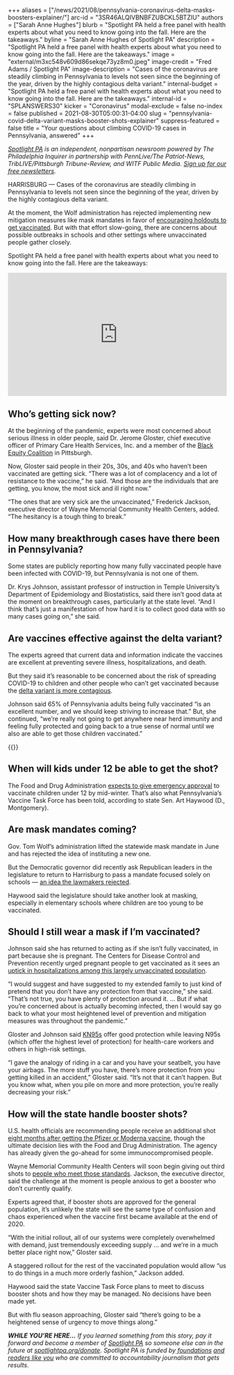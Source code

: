 +++
aliases = ["/news/2021/08/pennsylvania-coronavirus-delta-masks-boosters-explainer/"]
arc-id = "3SR46ALQIVBNBFZUBCKL5BTZIU"
authors = ["Sarah Anne Hughes"]
blurb = "Spotlight PA held a free panel with health experts about what you need to know going into the fall. Here are the takeaways."
byline = "Sarah Anne Hughes of Spotlight PA"
description = "Spotlight PA held a free panel with health experts about what you need to know going into the fall. Here are the takeaways."
image = "external/m3xc548v609d86sekqe73yz8m0.jpeg"
image-credit = "Fred Adams / Spotlight PA"
image-description = "Cases of the coronavirus are steadily climbing in Pennsylvania to levels not seen since the beginning of the year, driven by the highly contagious delta variant."
internal-budget = "Spotlight PA held a free panel with health experts about what you need to know going into the fall. Here are the takeaways."
internal-id = "SPLANSWERS30"
kicker = "Coronavirus"
modal-exclude = false
no-index = false
published = 2021-08-30T05:00:31-04:00
slug = "pennsylvania-covid-delta-variant-masks-booster-shots-explainer"
suppress-featured = false
title = "Your questions about climbing COVID-19 cases in Pennsylvania, answered"
+++

<a href="https://www.spotlightpa.org/"><i>Spotlight PA</i></a><i> is an independent, nonpartisan newsroom powered by The Philadelphia Inquirer in partnership with PennLive/The Patriot-News, TribLIVE/Pittsburgh Tribune-Review, and WITF Public Media. </i><a href="https://www.spotlightpa.org/newsletters"><i>Sign up for our free newsletters</i></a><i>.</i>

HARRISBURG — Cases of the coronavirus are steadily climbing in Pennsylvania to levels not seen since the beginning of the year, driven by the highly contagious delta variant.

At the moment, the Wolf administration has rejected implementing new mitigation measures like mask mandates in favor of <a href="https://www.spotlightpa.org/news/2021/08/pa-vaccination-rate-county-fairs-clinics/">encouraging holdouts to get vaccinated</a>. But with that effort slow-going, there are concerns about possible outbreaks in schools and other settings where unvaccinated people gather closely.

Spotlight PA held a free panel with health experts about what you need to know going into the fall. Here are the takeaways:

<div style="padding:56.25% 0 0 0;position:relative;"><iframe src="https://player.vimeo.com/video/592894023?h=5c590570d7&color=ffcb05&title=0&byline=0" style="position:absolute;top:0;left:0;width:100%;height:100%;" frameborder="0" allow="autoplay; fullscreen; picture-in-picture" allowfullscreen></iframe></div><script src="https://player.vimeo.com/api/player.js"></script>

## Who’s getting sick now?

At the beginning of the pandemic, experts were most concerned about serious illness in older people, said Dr. Jerome Gloster, chief executive officer of Primary Care Health Services, Inc. and a member of the <a href="https://www.blackequitypgh.org/">Black Equity Coalition</a> in Pittsburgh.

Now, Gloster said people in their 20s, 30s, and 40s who haven’t been vaccinated are getting sick. “There was a lot of complacency and a lot of resistance to the vaccine,” he said. “And those are the individuals that are getting, you know, the most sick and ill right now.”

“The ones that are very sick are the unvaccinated,” Frederick Jackson, executive director of Wayne Memorial Community Health Centers, added. “The hesitancy is a tough thing to break.”

<script src="https://www.spotlightpa.org/embed.js" async></script><div data-spl-embed-version="1" data-spl-src="https://www.spotlightpa.org/embeds/newsletter/"></div>

## How many breakthrough cases have there been in Pennsylvania?

Some states are publicly reporting how many fully vaccinated people have been infected with COVID-19, but Pennsylvania is not one of them.

Dr. Krys Johnson, assistant professor of instruction in Temple University’s Department of Epidemiology and Biostatistics, said there isn’t good data at the moment on breakthrough cases, particularly at the state level. “And I think that’s just a manifestation of how hard it is to collect good data with so many cases going on,” she said.

## Are vaccines effective against the delta variant?

The experts agreed that current data and information indicate the vaccines are excellent at preventing severe illness, hospitalizations, and death.

But they said it’s reasonable to be concerned about the risk of spreading COVID-19 to children and other people who can’t get vaccinated because the <a href="https://www.yalemedicine.org/news/5-things-to-know-delta-variant-covid">delta variant is more contagious</a>.

Johnson said 65% of Pennsylvania adults being fully vaccinated “is an excellent number, and we should keep striving to increase that.” But, she continued, “we’re really not going to get anywhere near herd immunity and feeling fully protected and going back to a true sense of normal until we also are able to get those children vaccinated.”

{{<picture src="external/ct7wc2ez4y2gdec5m22mg7aj00.jpeg" description="There is no statewide mandate to wear masks in public schools, though Gov. Tom Wolf has called the GOP-led legislature to institute such a requirement. " caption="There is no statewide mandate to wear masks in public schools, though Gov. Tom Wolf has called the GOP-led legislature to institute such a requirement. " credit="JESSICA GRIFFIN  / Philadelphia Inquirer">}} 

## When will kids under 12 be able to get the shot?

The Food and Drug Administration <a href="https://www.nbcnews.com/health/health-news/vaccines-kids-under-age-12-expected-mid-winter-fda-official-n1274057">expects to give emergency approval</a> to vaccinate children under 12 by mid-winter. That’s also what Pennsylvania’s Vaccine Task Force has been told, according to state Sen. Art Haywood (D., Montgomery).

## Are mask mandates coming?

Gov. Tom Wolf’s administration lifted the statewide mask mandate in June and has rejected the idea of instituting a new one.

But the Democratic governor did recently ask Republican leaders in the legislature to return to Harrisburg to pass a mandate focused solely on schools — <a href="https://www.spotlightpa.org/news/2021/08/pa-school-mask-mandate-tom-wolf-republican-lawmakers/">an idea the lawmakers rejected</a>.

Haywood said the legislature should take another look at masking, especially in elementary schools where children are too young to be vaccinated.

## Should I still wear a mask if I’m vaccinated?

Johnson said she has returned to acting as if she isn’t fully vaccinated, in part because she is pregnant. The Centers for Disease Control and Prevention recently urged pregnant people to get vaccinated as it sees an <a href="https://www.npr.org/sections/health-shots/2021/08/11/1026555595/pregnant-cdc-urges-covid-vaccination-icus-fill-unvaccinated-delta">uptick in hospitalizations among this largely unvaccinated population</a>.

“I would suggest and have suggested to my extended family to just kind of pretend that you don’t have any protection from that vaccine,” she said. “That’s not true, you have plenty of protection around it. ... But if what you’re concerned about is actually becoming infected, then I would say go back to what your most heightened level of prevention and mitigation measures was throughout the pandemic.”

Gloster and Johnson said <a href="https://bonafidemasks.com/">KN95s</a> offer good protection while leaving N95s (which offer the highest level of protection) for health-care workers and others in high-risk settings.

“I gave the analogy of riding in a car and you have your seatbelt, you have your airbags. The more stuff you have, there’s more protection from you getting killed in an accident,” Gloster said. “It’s not that it can’t happen. But you know what, when you pile on more and more protection, you’re really decreasing your risk.”

## How will the state handle booster shots?

U.S. health officials are recommending people receive an additional shot <a href="https://abcnews.go.com/Politics/health-officials-sticking-month-covid-booster-shot-timeline/story?id=79700212">eight months after getting the Pfizer or Moderna vaccine</a>, though the ultimate decision lies with the Food and Drug Administration. The agency has already given the go-ahead for some immunocompromised people.

Wayne Memorial Community Health Centers will soon begin giving out third shots to <a href="https://www.wnep.com/article/news/local/wayne-county/wayne-memorial-will-give-booster-shots/523-8a5ab582-1ec5-41c6-a00b-7c2829b1c27e">people who meet those standards</a>. Jackson, the executive director, said the challenge at the moment is people anxious to get a booster who don’t currently qualify.

<script src="https://www.spotlightpa.org/embed.js" async></script><div data-spl-embed-version="1" data-spl-src="https://www.spotlightpa.org/embeds/donate/?teaser_text=If%20you%20learned%20something%20from%20this%20report%2C%20pay%20it%20forward%20and%20become%20a%20member%20of%20Spotlight%20PA%20so%20someone%20else%20can%20in%20the%20future."></div>

Experts agreed that, if booster shots are approved for the general population, it’s unlikely the state will see the same type of confusion and chaos experienced when the vaccine first became available at the end of 2020.

“With the initial rollout, all of our systems were completely overwhelmed with demand, just tremendously exceeding supply ... and we’re in a much better place right now,” Gloster said.

A staggered rollout for the rest of the vaccinated population would allow “us to do things in a much more orderly fashion,” Jackson added.

Haywood said the state Vaccine Task Force plans to meet to discuss booster shots and how they may be managed. No decisions have been made yet.

But with flu season approaching, Gloster said “there’s going to be a heightened sense of urgency to move things along.”

<i><b>WHILE YOU’RE HERE...</b></i><i> If you learned something from this story, pay it forward and become a member of </i><a href="https://www.spotlightpa.org/"><i>Spotlight PA</i></a><i> so someone else can in the future at </i><a href="http://spotlightpa.org/donate"><i>spotlightpa.org/donate</i></a><i>. Spotlight PA is funded by</i><a href="https://www.spotlightpa.org/support"><i> foundations</i></a><i> </i><a href="https://www.spotlightpa.org/support"><i>and readers like you</i></a><i> who are committed to accountability journalism that gets results.</i>
